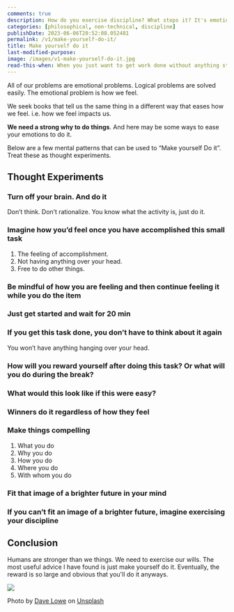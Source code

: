 ```yaml
---
comments: true
description: How do you exercise discipline? What stops it? It's emotions. How do you overcome your emotions and short-term impulses?
categories: [philosophical, non-technical, discipline]
publishDate: 2023-06-06T20:52:08.052481
permalink: /v1/make-yourself-do-it/
title: Make yourself do it
last-modified-purpose: 
image: /images/v1-make-yourself-do-it.jpg
read-this-when: When you just want to get work done without anything stopping you.
---
```



  
All of our problems are emotional problems. Logical problems are solved easily. The emotional problem is how we feel.

We seek books that tell us the same thing in a different way that eases how we feel. i.e. how we feel impacts us.

**We need a strong why to do things**. And here may be some ways to ease your emotions to do it.

Below are a few mental patterns that can be used to “Make yourself Do it”. Treat these as thought experiments.

## Thought Experiments

### Turn off your brain. And do it

Don’t think. Don’t rationalize. You know what the activity is, just do it.

### Imagine how you’d feel once you have accomplished this small task

1. The feeling of accomplishment.
2. Not having anything over your head.
3. Free to do other things.

### Be mindful of how you are feeling and then continue feeling it while you do the item

### Just get started and wait for 20 min

### If you get this task done, you don’t have to think about it again

You won’t have anything hanging over your head.

### How will you reward yourself after doing this task? Or what will you do during the break?

### What would this look like if this were easy?

### Winners do it regardless of how they feel

### Make things compelling

1. What you do
2. Why you do
3. How you do
4. Where you do
5. With whom you do

### Fit that image of a brighter future in your mind

### If you can’t fit an image of a brighter future, imagine exercising your discipline

## Conclusion

Humans are stronger than we things. We need to exercise our wills. The most useful advice I have found is just make yourself do it. Eventually, the reward is so large and obvious that you'll do it anyways.

![](/images/v1-make-yourself-do-it.jpg)

Photo by <a href="https://unsplash.com/@thelowedown?utm_source=unsplash&utm_medium=referral&utm_content=creditCopyText">Dave Lowe</a> on <a href="https://unsplash.com/s/photos/discipline?utm_source=unsplash&utm_medium=referral&utm_content=creditCopyText">Unsplash</a>
  